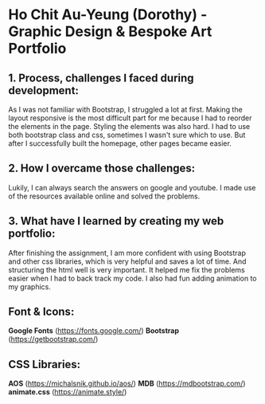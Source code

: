# Ho Chit Au-Yeung (Dorothy) - Graphic Design & Bespoke Art Portfolio

## 1. Process, challenges I faced during development:
As I was not familiar with Bootstrap, I struggled a lot at first.
Making the layout responsive is the most difficult part for me because I had to reorder the elements in the page.
Styling the elements was also hard. I had to use both bootstrap class and css, sometimes I wasn't sure which to use.
But after I successfully built the homepage, other pages became easier.


## 2. How I overcame those challenges:
Lukily, I can always search the answers on google and youtube.
I made use of the resources available online and solved the problems.


## 3. What have I learned by creating my web portfolio:
After finishing the assignment, I am more confident with using Bootstrap and other css libraries, which is very helpful and saves a lot of time.
And structuring the html well is very important. It helped me fix the problems easier when I had to back track my code.
I also had fun adding animation to my graphics.

### 

## Font & Icons:
**Google Fonts** (https://fonts.google.com/)
**Bootstrap** (https://getbootstrap.com/)

## CSS Libraries:
**AOS** (https://michalsnik.github.io/aos/)
**MDB** (https://mdbootstrap.com/)
**animate.css** (https://animate.style/)

